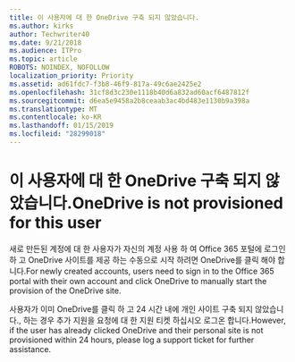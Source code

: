 ```yaml
---
title: 이 사용자에 대 한 OneDrive 구축 되지 않았습니다.
ms.author: kirks
author: Techwriter40
ms.date: 9/21/2018
ms.audience: ITPro
ms.topic: article
ROBOTS: NOINDEX, NOFOLLOW
localization_priority: Priority
ms.assetid: ad61fdc7-f3b8-46f9-817a-49c6ae2425e2
ms.openlocfilehash: 31cf8d3c230e1118b40d6a832ad60acf6487812f
ms.sourcegitcommit: d6ea5e9458a2b8ceaab3ac4bd483e1130b9a398a
ms.translationtype: MT
ms.contentlocale: ko-KR
ms.lasthandoff: 01/15/2019
ms.locfileid: "28299018"
---
```

# <a name="onedrive-is-not-provisioned-for-this-user"></a><span data-ttu-id="db18e-102">이 사용자에 대 한 OneDrive 구축 되지 않았습니다.</span><span class="sxs-lookup"><span data-stu-id="db18e-102">OneDrive is not provisioned for this user</span></span>

<span data-ttu-id="db18e-103">새로 만든된 계정에 대 한 사용자가 자신의 계정 사용 하 여 Office 365 포털에 로그인 하 고 OneDrive 사이트를 제공 하는 수동으로 시작 하려면 OneDrive를 클릭 해야 합니다.</span><span class="sxs-lookup"><span data-stu-id="db18e-103">For newly created accounts, users need to sign in to the Office 365 portal with their own account and click OneDrive to manually start the provision of the OneDrive site.</span></span>
  
<span data-ttu-id="db18e-104">사용자가 이미 OneDrive를 클릭 하 고 24 시간 내에 개인 사이트 구축 되지 않았습니다., 하는 경우 추가 지원을 요청에 대 한 지원 티켓 하십시오 로그온 합니다.</span><span class="sxs-lookup"><span data-stu-id="db18e-104">However, if the user has already clicked OneDrive and their personal site is not provisioned within 24 hours, please log a support ticket for further assistance.</span></span>
  

